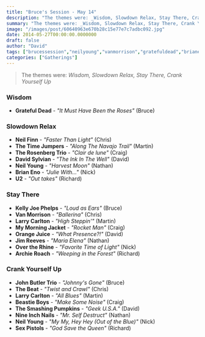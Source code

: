 ```yaml
---
title: "Bruce's Session - May 14"
description: "The themes were: _Wisdom, Slowdown Relax, Stay There, Crank Yourself Up_"
summary: "The themes were: _Wisdom, Slowdown Relax, Stay There, Crank Yourself Up_"
image: "/images/post/60640963e670b28c15e77e7c7adbc092.jpg"
date: 2014-05-27T00:00:00.0000000
draft: false
author: "David"
tags: ["brucessession","neilyoung","vanmorrison","gratefuldead","brianeno","thetimejumpers","kellyjoephelps","johnbutlertrio","archieroach","davidsylvian","nin","thebeat","larrycarlton","overtherhine","mymorningjacket","u2","neilfinn","sexpistols","orangejuice","beastieboys","smashingpumpkins","jimreeves","therosenbergtrio"]
categories: ["Gatherings"]
---
```

> The themes were: _Wisdom, Slowdown Relax, Stay There, Crank Yourself Up_
### Wisdom
- **Grateful Dead** - _"It Must Have Been the Roses"_ (Bruce)
### Slowdown Relax
- **Neil Finn** - _"Faster Than Light"_ (Chris)
- **The Time Jumpers** - _"Along The Navajo Trail"_ (Martin)
- **The Rosenberg Trio** - _"Clair de lune"_ (Craig)
- **David Sylvian** - _"The Ink In The Well"_ (David)
- **Neil Young** - _"Harvest Moon"_ (Nathan)
- **Brian Eno** - _"Julie With…"_ (Nick)
- **U2** - _"Out takes"_ (Richard)
### Stay There
- **Kelly Joe Phelps** - _"Loud as Ears"_ (Bruce)
- **Van Morrison** - _"Ballerina"_ (Chris)
- **Larry Carlton** - _"High Steppin'"_ (Martin)
- **My Morning Jacket** - _"Rocket Man"_ (Craig)
- **Orange Juice** - _"What Presence?!"_ (David)
- **Jim Reeves** - _"Maria Elena"_ (Nathan)
- **Over the Rhine** - _"Favorite Time of Light"_ (Nick)
- **Archie Roach** - _"Weeping in the Forest"_ (Richard)
### Crank Yourself Up
- **John Butler Trio** - _"Johnny's Gone"_ (Bruce)
- **The Beat** - _"Twist and Crawl"_ (Chris)
- **Larry Carlton** - _"All Blues"_ (Martin)
- **Beastie Boys** - _"Make Some Noise"_ (Craig)
- **The Smashing Pumpkins** - _"Geek U.S.A."_ (David)
- **Nine Inch Nails** - _"Mr. Self Destruct"_ (Nathan)
- **Neil Young** - _"My My, Hey Hey (Out of the Blue)"_ (Nick)
- **Sex Pistols** - _"God Save the Queen"_ (Richard)
